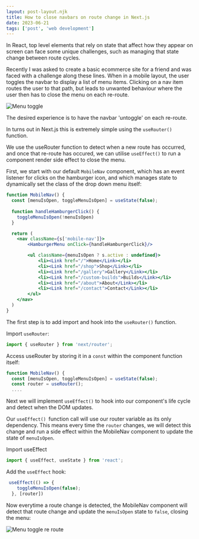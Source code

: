 ```yaml
---
layout: post-layout.njk
title: How to close navbars on route change in Next.js
date: 2023-06-21
tags: ['post', 'web development']
---
```


In React, top level elements that rely on state that affect how they appear on screen can face some unique challenges, such as managing that state change between route cycles.

<!-- excerpt -->

Recently I was asked to create a basic ecommerce site for a friend and was faced with a challenge along these lines. When in a mobile layout, the user toggles the navbar to display a list of menu items. Clicking on a nav item routes the user to that path, but leads to unwanted behaviour where the user then has to close the menu on each re-route.

![Menu toggle](../../../../../assets/images/menu-toggle.gif) 

The desired experience is to have the navbar 'untoggle' on each re-route.

In turns out in Next.js this is extremely simple using the ```useRouter()``` function.

We use the useRouter function to detect when a new route has occurred, and once that re-route has occured, we can utilise ``useEffect()`` to run a component render side effect to close the menu.

First, we start with our default ```MobileNav``` component, which has an event listener for clicks on the hamburger icon, and which manages state to dynamically set the class of the drop down menu itself:

```jsx
function MobileNav() { 
  const [menuIsOpen, toggleMenuIsOpen] = useState(false);
 
  function handleHamburgerClick() {
    toggleMenuIsOpen(!menuIsOpen)
  }

  return (
    <nav className={s['mobile-nav']}>
        <HamburgerMenu onClick={handleHamburgerClick}/>

        <ul className={menuIsOpen ? s.active : undefined}>
            <li><Link href="/">Home</Link></li>
            <li><Link href="/shop">Shop</Link></li>
            <li><Link href="/gallery">Gallery</Link></li>
            <li><Link href="/custom-builds">Builds</Link></li>
            <li><Link href="/about">About</Link></li>
            <li><Link href="/contact">Contact</Link></li>
        </ul>
    </nav>
  )
}
```

The first step is to add import and hook into the ``useRouter()`` function.

Import ```useRouter```:

```jsx
import { useRouter } from 'next/router';
```

Access useRouter by storing it in a ```const``` within the component function itself:

```jsx
function MobileNav() { 
  const [menuIsOpen, toggleMenuIsOpen] = useState(false);
  const router = useRouter();
  ....
```

Next we will implement ```useEffect()``` to hook into our component's life cycle and detect when the DOM updates.

Our ```useEffect() ```function call will use our router variable as its only dependency. This means every time the ```router``` changes, we will detect this change and run a side effect within the MobileNav component to update the state of ```menuIsOpen```.

Import useEffect

```jsx
import { useEffect, useState } from 'react';
```
Add the ```useEffect``` hook: 

```jsx 
 useEffect(() => {
    toggleMenuIsOpen(false);
  }, [router])
```

Now everytime a route change is detected, the MobileNav component will detect that route change and update the ``menuIsOpen`` state to ```false```, closing the menu:

![Menu toggle re route](../../../../../assets/images/menu-toggle-route.gif) 